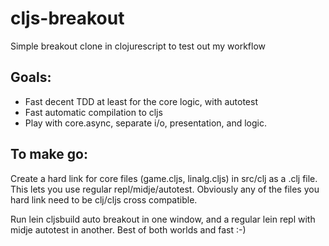 cljs-breakout
=============

Simple breakout clone in clojurescript to test out my workflow

Goals:
------

* Fast decent TDD at least for the core logic, with autotest
* Fast automatic compilation to cljs
* Play with core.async, separate i/o, presentation, and logic.

To make go:
-----------
Create a hard link for core files (game.cljs, linalg.cljs) in src/clj
as a .clj file. This lets you use regular repl/midje/autotest. Obviously
any of the files you hard link need to be clj/cljs cross compatible.

Run lein cljsbuild auto breakout in one window, and a regular lein repl
with midje autotest in another. Best of both worlds and fast :-)

